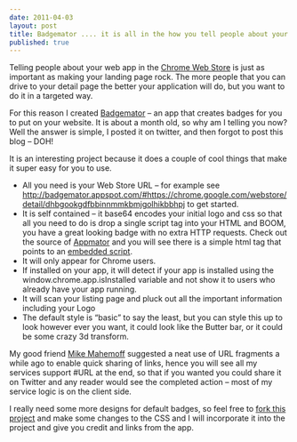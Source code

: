 ```yaml
---
date: 2011-04-03
layout: post
title: Badgemator .... it is all in the how you tell people about your app
published: true
---
```

<p>Telling people about your web app in the <a href="https://chrome.google.com/webstore">Chrome Web Store</a> is just as important as making your landing page rock.  The more people that you can drive to your detail page the better your application will do, but you want to do it in a targeted way.</p>

<p>For this reason I created <a href="http://badgemator.appspot.com/">Badgemator</a> &ndash; an app that creates badges for you to put on your website.  It is about a month old, so why am I telling you now?  Well the answer is simple, I posted it on twitter, and then forgot to post this blog &ndash; DOH!</p>

<p>It is an interesting project because it does a couple of cool things that make it super easy for you to use.</p>

<ul>
<li>All you need is your Web Store URL &ndash; for example see <a href="http://badgemator.appspot.com/#https://chrome.google.com/webstore/detail/dhbgookgdfbbinnmmkbmjgolhikbbhpj">http://badgemator.appspot.com/#https://chrome.google.com/webstore/detail/dhbgookgdfbbinnmmkbmjgolhikbbhpj</a> to get started.</li>
<li>It is self contained &ndash; it base64 encodes your initial logo and css so that all you need to do is drop a single script tag into your HTML and BOOM, you have a great looking badge with no extra HTTP requests.  Check out the source of <a href="http://appmator.appspot.com/">Appmator</a> and you will see there is a simple html tag that points to an <a href="http://appmator.appspot.com/js/badge.js">embedded script</a>.</li>
<li>It will only appear for Chrome users.</li>
<li>If installed on your app, it will detect if your app is installed using the window.chrome.app.isInstalled variable and not show it to users who already have your app running.</li>
<li>It will scan your listing page and pluck out all the important information including your Logo</li>
<li>The default style is &ldquo;basic&rdquo; to say the least, but you can style this up to look however ever you want, it could look like the Butter bar, or it could be some crazy 3d transform.</li>
</ul>


<p>My good friend <a href="http://softwareas.com">Mike Mahemoff</a> suggested a neat use of URL fragments a while ago to enable quick sharing of links, hence you will see all my services support #URL at the end, so that if you wanted you could share it on Twitter and any reader would see the completed action &ndash; most of my service logic is on the client side.</p>

<p>I really need some more designs for default badges, so feel free to <a href="http://github.com/PaulKinlan/badgemator">fork this project</a> and make some changes to the CSS and I will incorporate it into the project and give you credit and links from the app.</p>

